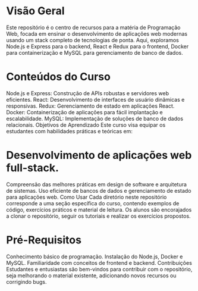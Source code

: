 # Visão Geral
Este repositório é o centro de recursos para a matéria de Programação Web, focada em ensinar o desenvolvimento de aplicações web modernas usando um stack completo de tecnologias de ponta. Aqui, exploramos Node.js e Express para o backend, React e Redux para o frontend, Docker para containerização e MySQL para gerenciamento de banco de dados.

# Conteúdos do Curso
Node.js e Express: Construção de APIs robustas e servidores web eficientes.
React: Desenvolvimento de interfaces de usuário dinâmicas e responsivas.
Redux: Gerenciamento de estado em aplicações React.
Docker: Containerização de aplicações para fácil implantação e escalabilidade.
MySQL: Implementação de soluções de banco de dados relacionais.
Objetivos de Aprendizado
Este curso visa equipar os estudantes com habilidades práticas e teóricas em:

# Desenvolvimento de aplicações web full-stack.
Compreensão das melhores práticas em design de software e arquitetura de sistemas.
Uso eficiente de bancos de dados e gerenciamento de estado para aplicações web.
Como Usar
Cada diretório neste repositório corresponde a uma seção específica do curso, contendo exemplos de código, exercícios práticos e material de leitura. Os alunos são encorajados a clonar o repositório, seguir os tutoriais e realizar os exercícios propostos.

# Pré-Requisitos
Conhecimento básico de programação.
Instalação do Node.js, Docker e MySQL.
Familiaridade com conceitos de frontend e backend.
Contribuições
Estudantes e entusiastas são bem-vindos para contribuir com o repositório, seja melhorando o material existente, adicionando novos recursos ou corrigindo bugs.
